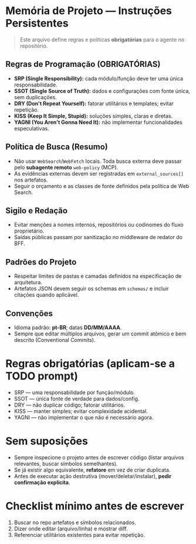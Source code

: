 # Memória de Projeto — Instruções Persistentes

> Este arquivo define regras e políticas **obrigatórias** para o agente no repositório.

## Regras de Programação (OBRIGATÓRIAS)
- **SRP (Single Responsibility):** cada módulo/função deve ter uma única responsabilidade.
- **SSOT (Single Source of Truth):** dados e configurações com fonte única, sem duplicações.
- **DRY (Don't Repeat Yourself):** fatorar utilitários e templates; evitar repetição.
- **KISS (Keep It Simple, Stupid):** soluções simples, claras e diretas.
- **YAGNI (You Aren't Gonna Need It):** não implementar funcionalidades especulativas.

## Política de Busca (Resumo)
- Não usar `WebSearch`/`WebFetch` locais. Toda busca externa deve passar pelo **subagente remoto** `web-policy` (MCP).
- As evidências externas devem ser registradas em `external_sources[]` nos artefatos.
- Seguir o orçamento e as classes de fonte definidos pela política de Web Search.

## Sigilo e Redação
- Evitar menções a nomes internos, repositórios ou codinomes do fluxo proprietário.
- Saídas públicas passam por sanitização no middleware de redator do BFF.

## Padrões do Projeto
- Respeitar limites de pastas e camadas definidos na especificação de arquitetura.
- Artefatos JSON devem seguir os schemas em `schemas/` e incluir citações quando aplicável.

## Convenções
- Idioma padrão: **pt-BR**; datas **DD/MM/AAAA**.
- Sempre que editar múltiplos arquivos, gerar um commit atômico e bem descrito (Conventional Commits).

# Regras obrigatórias (aplicam-se a TODO prompt)
- SRP — uma responsabilidade por função/módulo.
- SSOT — única fonte de verdade para dados/config.
- DRY — não duplicar código; fatorar utilitários.
- KISS — manter simples; evitar complexidade acidental.
- YAGNI — não implementar o que não é necessário agora.

# Sem suposições
- Sempre inspecione o projeto antes de escrever código (listar arquivos relevantes, buscar símbolos semelhantes).
- Se já existir algo equivalente, **refatore** em vez de criar duplicata.
- Antes de executar ação destrutiva (mover/deletar/instalar), **pedir confirmação explícita**.

# Checklist mínimo antes de escrever
1) Buscar no repo artefatos e símbolos relacionados.
2) Dizer onde editar (arquivo/linha) e mostrar diff.
3) Referenciar utilitários existentes para evitar repetição.

